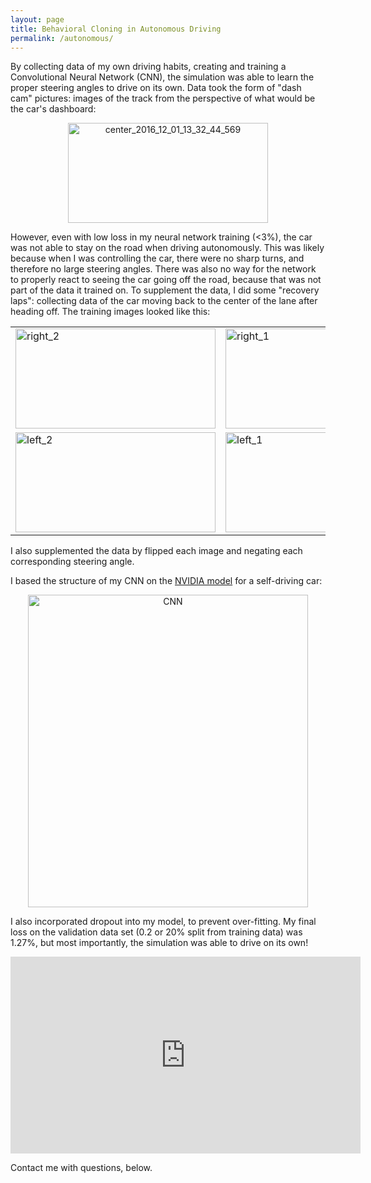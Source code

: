```yaml
---
layout: page
title: Behavioral Cloning in Autonomous Driving
permalink: /autonomous/
---
```


By collecting data of my own driving habits, creating and training a Convolutional Neural Network (CNN), the simulation was able to learn the proper steering angles to drive on its own. Data took the form of "dash cam" pictures: images of the track from the perspective of what would be the car's dashboard: 

<center><a data-flickr-embed="true"  href="https://www.flickr.com/photos/169500224@N07/47522991632/in/dateposted-public/" title="center_2016_12_01_13_32_44_569"><img src="https://live.staticflickr.com/7819/47522991632_6d23a38c0e.jpg" width="320" height="160" alt="center_2016_12_01_13_32_44_569"></a></center>

However, even with low loss in my neural network training (<3%), the car was not able to stay on the road when driving autonomously. This was likely because when I was controlling the car, there were no sharp turns, and therefore no large steering angles. There was also no way for the network to properly react to seeing the car going off the road, because that was not part of the data it trained on. To supplement the data, I did some "recovery laps": collecting data of the car moving back to the center of the lane after heading off. The training images looked like this:

<center>
<table>
<tr>
    <td><a data-flickr-embed="true"  href="https://www.flickr.com/photos/169500224@N07/47561987221/in/dateposted-public/" title="right_2"><img src="https://live.staticflickr.com/7867/47561987221_b773d2acbb.jpg" width="320" height="160" alt="right_2"></a></td>
    <td><a data-flickr-embed="true"  href="https://www.flickr.com/photos/169500224@N07/32619451437/in/dateposted-public/" title="right_1"><img src="https://live.staticflickr.com/7818/32619451437_aebdfa8c1f.jpg" width="320" height="160" alt="right_1"></a></td>
</tr>
<tr>
    <td><a data-flickr-embed="true"  href="https://www.flickr.com/photos/169500224@N07/32619451517/in/dateposted-public/" title="left_2"><img src="https://live.staticflickr.com/7874/32619451517_c9f79b33c5.jpg" width="320" height="160" alt="left_2"></a></td>
    <td><a data-flickr-embed="true"  href="https://www.flickr.com/photos/169500224@N07/47561987321/in/dateposted-public/" title="left_1"><img src="https://live.staticflickr.com/7810/47561987321_97565d6d12.jpg" width="320" height="160" alt="left_1"></a></td>
</tr>
</table>
</center>

I also supplemented the data by flipped each image and negating each corresponding steering angle.

I based the structure of my CNN on the [NVIDIA model](https://devblogs.nvidia.com/deep-learning-self-driving-cars/) for a self-driving car:

<center><a data-flickr-embed="true"  href="https://www.flickr.com/photos/169500224@N07/33685173688/in/dateposted-public/" title="CNN"><img src="https://live.staticflickr.com/7899/33685173688_28823799df.jpg" width="448" height="500" alt="CNN"></a><script async src="//embedr.flickr.com/assets/client-code.js" charset="utf-8"></script></center>

I also incorporated dropout into my model, to prevent over-fitting. My final loss on the validation data set (0.2 or 20% split from training data) was 1.27%, but most importantly, the simulation was able to drive on its own!

<center><iframe width="560" height="315" src="https://www.youtube.com/embed/k46y8LXDKw8" frameborder="0" allow="accelerometer; autoplay; encrypted-media; gyroscope; picture-in-picture" allowfullscreen></iframe></center>

Contact me with questions, below.
